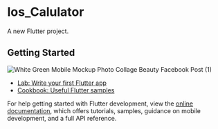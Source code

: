 # Ios_Calulator

A new Flutter project.

## Getting Started
![White   Green Mobile Mockup Photo Collage Beauty Facebook Post (1)](https://user-images.githubusercontent.com/74376063/230608887-955d6755-2619-4fd4-bfd1-c04685a20dbb.png)


- [Lab: Write your first Flutter app](https://docs.flutter.dev/get-started/codelab)
- [Cookbook: Useful Flutter samples](https://docs.flutter.dev/cookbook)

For help getting started with Flutter development, view the
[online documentation](https://docs.flutter.dev/), which offers tutorials,
samples, guidance on mobile development, and a full API reference.
